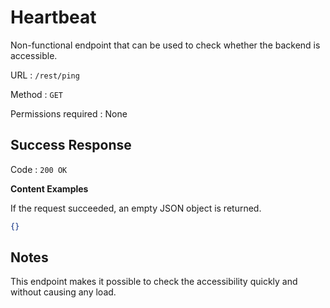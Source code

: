 # Heartbeat
Non-functional endpoint that can be used to check whether the backend is accessible.

URL : `/rest/ping`

Method : `GET`

Permissions required : None

## Success Response
Code : `200 OK`

**Content Examples**

If the request succeeded, an empty JSON object is returned.

```json
{}
```

## Notes
This endpoint makes it possible to check the accessibility quickly and without causing any load.